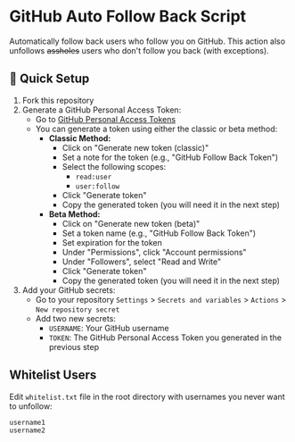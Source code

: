 # GitHub Auto Follow Back Script

Automatically follow back users who follow you on GitHub. This action also unfollows ~~assholes~~ users who don't follow you back (with exceptions).



## 🚀 Quick Setup
1. Fork this repository
2. Generate a GitHub Personal Access Token:
   - Go to [GitHub Personal Access Tokens](https://github.com/settings/tokens)
   - You can generate a token using either the classic or beta method:
     - **Classic Method:**
       - Click on "Generate new token (classic)"
       - Set a note for the token (e.g., "GitHub Follow Back Token")
       - Select the following scopes:
         - `read:user`
         - `user:follow`
       - Click "Generate token"
       - Copy the generated token (you will need it in the next step)
     - **Beta Method:**
       - Click on "Generate new token (beta)"
       - Set a token name (e.g., "GitHub Follow Back Token")
       - Set expiration for the token
       - Under "Permissions", click "Account permissions"
       - Under "Followers", select "Read and Write"
       - Click "Generate token"
       - Copy the generated token (you will need it in the next step)
3. Add your GitHub secrets:
   - Go to your repository `Settings` > `Secrets and variables` > `Actions` > `New repository secret`
   - Add two new secrets:
     - `USERNAME`: Your GitHub username
     - `TOKEN`: The GitHub Personal Access Token you generated in the previous step


## Whitelist Users
Edit `whitelist.txt` file in the root directory with usernames you never want to unfollow:
```txt
username1
username2